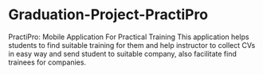 # Graduation-Project-PractiPro
PractiPro: Mobile Application For Practical Training
This application helps students to find suitable training for them and help instructor to collect CVs in easy way and send student to suitable company, also facilitate find trainees for companies.


